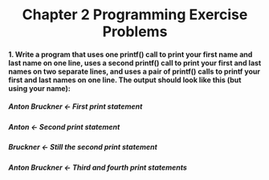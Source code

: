 # <center> Chapter 2 Programming Exercise Problems

#### 1. Write a program that uses one printf() call to print your first name and last name on one line, uses a second printf() call to print your first and last names on two separate lines, and uses a pair of printf() calls to printf your first and last names on one line. The output should look like this (but using your name):

##### Anton Bruckner <- First print statement
##### Anton          <- Second print statement
##### Bruckner       <- Still the second print statement
##### Anton Bruckner <- Third and fourth print statements
